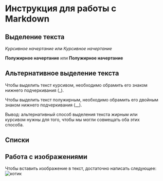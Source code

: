# Инструкция для работы с Markdown

## Выделение текста

*Курсивное начертание* или _Курсивное начертание_

**Полужирное начертание** или __Полужирное начертание__

## Альтернативное выделение текста

Чтобы выделить текст курсивом, необходимо обрамить его знаком нижнего подчеркивания (_).

Чтобы выделить текст полужирным, необходимо обрамить его двойным знаком нижнего подчеркивания (__).

Вывод: альтернативный способ выделения текста жирным или курсивом нужны для того, чтобы мы могли совмещать оба этих способа.
## Списки

## Работа с изображениями

Чтобы вставить изображение в текст, достаточно написать следующее: ![котик](котик.jpg)